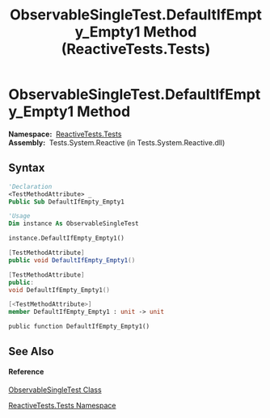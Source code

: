 ﻿---
title: ObservableSingleTest.DefaultIfEmpty_Empty1 Method  (ReactiveTests.Tests)
TOCTitle: DefaultIfEmpty_Empty1 Method
ms:assetid: M:ReactiveTests.Tests.ObservableSingleTest.DefaultIfEmpty_Empty1
ms:mtpsurl: https://msdn.microsoft.com/en-us/library/reactivetests.tests.observablesingletest.defaultifempty_empty1(v=VS.103)
ms:contentKeyID: 36620692
ms.date: 06/28/2011
mtps_version: v=VS.103
f1_keywords:
- ReactiveTests.Tests.ObservableSingleTest.DefaultIfEmpty_Empty1
dev_langs:
- CSharp
- JScript
- VB
- FSharp
- c++
---

# ObservableSingleTest.DefaultIfEmpty\_Empty1 Method

**Namespace:**  [ReactiveTests.Tests](hh289046\(v=vs.103\).md)  
**Assembly:**  Tests.System.Reactive (in Tests.System.Reactive.dll)

## Syntax

``` vb
'Declaration
<TestMethodAttribute> _
Public Sub DefaultIfEmpty_Empty1
```

``` vb
'Usage
Dim instance As ObservableSingleTest

instance.DefaultIfEmpty_Empty1()
```

``` csharp
[TestMethodAttribute]
public void DefaultIfEmpty_Empty1()
```

``` c++
[TestMethodAttribute]
public:
void DefaultIfEmpty_Empty1()
```

``` fsharp
[<TestMethodAttribute>]
member DefaultIfEmpty_Empty1 : unit -> unit 
```

``` jscript
public function DefaultIfEmpty_Empty1()
```

## See Also

#### Reference

[ObservableSingleTest Class](hh315143\(v=vs.103\).md)

[ReactiveTests.Tests Namespace](hh289046\(v=vs.103\).md)

